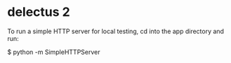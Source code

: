 # delectus 2

To run a simple HTTP server for local testing, cd into the app directory and run:

$ python -m SimpleHTTPServer

